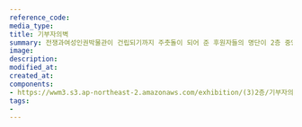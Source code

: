 ```yaml
---
reference_code:
media_type:
title: 기부자의벽
summary: 전쟁과여성인권박물관이 건립되기까지 주춧돌이 되어 준 후원자들의 명단이 2층 중앙 벽면에 새겨져 있다. 기부자의 벽에는 약 7,500여 명의 이름이 새겨져 있다. 이 중 국내 개인은 5,600여 명, 국내 단체 및 기관 400여 곳에 이른다. 국내뿐만 아니라 국외에서도 1,500여 개인 및 단체가 박물관 건립에 힘써 주었다. 특히 이 중 일본인과 일본단체가 무려 1,400여 건을 차지하고 있다.
image:
description:
modified_at:
created_at:
components:
- https://wwm3.s3.ap-northeast-2.amazonaws.com/exhibition/(3)2층/기부자의벽/LHS_0794.jpg
tags:
-
---
```


